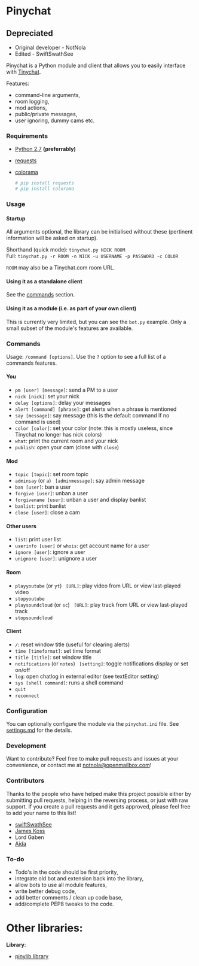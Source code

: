 # Pinychat
## Depreciated

* Original developer - NotNola
* Edited - SwiftSwathSee

Pinychat is a Python module and client that allows you to easily interface with [Tinychat](https://tinychat.com/).

Features:

 - command-line arguments,
 - room logging,
 - mod actions,
 - public/private messages,
 - user ignoring, dummy cams etc.

### Requirements

* [Python 2.7](https://www.python.org/download/releases/2.7/) **(preferrably)**
* [requests](https://github.com/kennethreitz/requests)
* [colorama](https://github.com/tartley/colorama)

    ```sh
    # pip install requests
    # pip install colorama
    ```

### Usage

#### Startup

All arguments optional, the library can be initialised without these (pertinent information will be asked on startup).

Shorthand (quick mode): `tinychat.py NICK ROOM`  
Full: `tinychat.py -r ROOM -n NICK -u USERNAME -p PASSWORD -c COLOR`

 `ROOM` may also be a Tinychat.com room URL.

#### Using it as a standalone client

See the [commands](#commands) section.

#### Using it as a module (i.e. as part of your own client)

This is currently very limited, but you can see the `bot.py` example. Only a small subset of the module's features are available.

### Commands

Usage: `/command [options]`. Use the `?` option to see a full list of a commands features.

#### You

* `pm [user] [message]`: send a PM to a user
* `nick [nick]`: set your nick
* `delay [options]`: delay your messages
* `alert [command] [phrase]`: get alerts when a phrase is mentioned
* `say [message]`: say message (this is the default command if no command is used)
* `color [color]`: set your color (note: this is mostly useless, since Tinychat no longer has nick colors)
* `what`: print the current room and your nick
* `publish`: open your cam (close with `close`)

#### Mod

* `topic [topic]`: set room topic
* `adminsay` (or `a`) ` [adminmessage]`: say admin message
* `ban [user]`: ban a user
* `forgive [user]`: unban a user
* `forgivename [user]`: unban a user and display banlist
* `banlist`: print banlist
* `close [user]`: close a cam

#### Other users

* `list`: print user list
* `userinfo [user]` or `whois`: get account name for a user
* `ignore [user]`: ignore a user
* `unignore [user]`: unignore a user

#### Room

* `playyoutube` (or `yt`) ` [URL]`: play video from URL or view last-played video
* `stopyoutube`
* `playsoundcloud`  (or `sc`) ` [URL]`: play track from URL or view last-played track
* `stopsoundcloud`

#### Client

* `/`: reset window title (useful for clearing alerts)
* `time [timeformat]`: set time format
* `title [title]`: set window title
* `notifications` (or `notes`) ` [setting]`: toggle notifications display or set on/off
* `log`: open chatlog in external editor (see textEditor setting)
* `sys [shell command]`: runs a shell command
* `quit`
* `reconnect`

### Configuration

You can optionally configure the module via the `pinychat.ini` file. See [settings.md](settings.md) for the details.

### Development

Want to contribute? Feel free to make pull requests and issues at your convenience, or contact me at notnola@openmailbox.com!

### Contributors
Thanks to the people who have helped make this project possible either by submitting pull requests, helping in the reversing process, or just with raw support. If you create a pull requests and it gets approved, please feel free to add your name to this list!
- [swiftSwathSee](https://github.com/swiftSwathSee)
- [James Koss](https://github.com/phuein)
- Lord Gaben
- [Aida](https://github.com/Autotonic)

### To-do

 - Todo's in the code should be first priority,
 - integrate old bot and extension back into the library,
 - allow bots to use all module features,
 - write better debug code,
 - add better comments / clean up code base,
 - add/complete PEP8 tweaks to the code.

# Other libraries:

**Library**:

* [pinylib library](https://github.com/nortxort/pinylib)